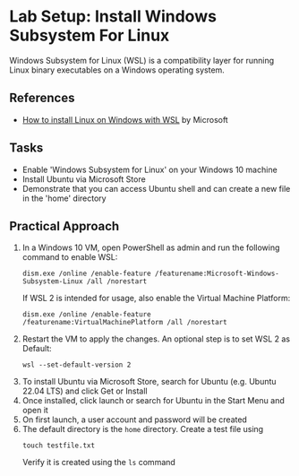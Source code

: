 # Lab Setup: Install Windows Subsystem For Linux
Windows Subsystem for Linux (WSL) is a compatibility layer for running Linux binary executables on a Windows operating system.

## References
- [How to install Linux on Windows with WSL](https://learn.microsoft.com/en-us/windows/wsl/install) by Microsoft

## Tasks
- Enable 'Windows Subsystem for Linux' on your Windows 10 machine
- Install Ubuntu via Microsoft Store
- Demonstrate that you can access Ubuntu shell and can create a new file in the 'home' directory


## Practical Approach
1. In a Windows 10 VM, open PowerShell as admin and run the following command to enable WSL:
   ```
   dism.exe /online /enable-feature /featurename:Microsoft-Windows-Subsystem-Linux /all /norestart
   ```
   If WSL 2 is intended for usage, also enable the Virtual Machine Platform:
   ```
   dism.exe /online /enable-feature /featurename:VirtualMachinePlatform /all /norestart
   ```
2. Restart the VM to apply the changes. An optional step is to set WSL 2 as Default:
   ```
   wsl --set-default-version 2
   ```
3. To install Ubuntu via Microsoft Store, search for Ubuntu (e.g. Ubuntu 22.04 LTS) and click Get or Install
4. Once installed, click launch or search for Ubuntu in the Start Menu and open it
5. On first launch, a user account and password will be created
6. The default directory is the `home` directory. Create a test file using
   ```
   touch testfile.txt
   ```
   Verify it is created using the `ls` command
